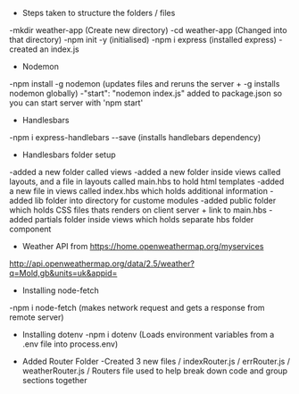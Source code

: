 * Steps taken to structure the folders / files 

-mkdir weather-app (Create new directory)
-cd weather-app (Changed into that directory)
-npm init -y (initialised)
-npm i express (installed express)
-created an index.js

* Nodemon 

-npm install -g nodemon (updates files and reruns the server + -g installs nodemon globally)
-"start": "nodemon index.js" added to package.json so you can start server with 'npm start'

* Handlesbars 

-npm i express-handlebars --save (installs handlebars dependency)

* Handlesbars folder setup 

-added a new folder called views
-added a new folder inside views called layouts, and a file in layouts called main.hbs to hold html templates
-added a new file in views called index.hbs which holds additional information
-added lib folder into directory for custome modules
-added public folder which holds CSS files thats renders on client server + link to main.hbs
-added partials folder inside views which holds separate hbs folder component

* Weather API from https://home.openweathermap.org/myservices 

http://api.openweathermap.org/data/2.5/weather?q=Mold,gb&units=uk&appid=

* Installing node-fetch

-npm i node-fetch (makes network request and gets a response from remote server)

* Installing dotenv
-npm i dotenv (Loads environment variables from a .env file into process.env)

* Added Router Folder
-Created 3 new files / indexRouter.js / errRouter.js / weatherRouter.js / Routers file used to help break down code and group sections together



